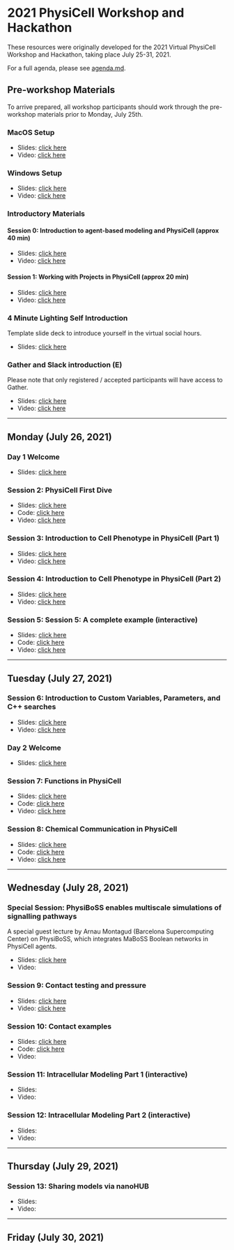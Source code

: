 # 2021 PhysiCell Workshop and Hackathon
These resources were originally developed for the 2021 Virtual PhysiCell Workshop and Hackathon, taking place July 25-31, 2021. 

For a full agenda, please see [agenda.md](https://github.com/physicell-training/ws2021/blob/main/agenda.md).

## Pre-workshop Materials
To arrive prepared, all workshop participants should work through the pre-workshop materials prior to Monday, July 25th. 
### MacOS Setup
* Slides: [click here](https://github.com/physicell-training/ws2021/blob/main/pdfs/PhysiCell_ws2021_macOS_setup.pdf)
* Video: [click here](https://www.youtube.com/watch?v=mv_phTdanws)

### Windows Setup
* Slides: [click here](https://github.com/physicell-training/ws2021/blob/main/pdfs/PhysiCell_ws2021_Windows_setup.pdf) 
* Video: [click here](https://www.youtube.com/watch?v=Jp3ZOMt761M)

### Introductory Materials
#### Session 0: Introduction to agent-based modeling and PhysiCell (approx 40 min)
* Slides: [click here](https://github.com/physicell-training/ws2021/blob/main/pdfs/PhysiCell_ws2021_Session0.pdf)
* Video: [click here](https://youtu.be/RWI0SKX49eo)

#### Session 1: Working with Projects in PhysiCell (approx 20 min)
* Slides: [click here](https://github.com/physicell-training/ws2021/blob/main/pdfs/PhysiCell_ws2021_Session1.pdf)
* Video: [click here](https://youtu.be/fP7-n_RlITU) 

### 4 Minute Lighting Self Introduction 
Template slide deck to introduce yourself in the virtual social hours. 
* Slides: [click here](https://github.com/physicell-training/ws2021/raw/main/pptx_source/PhysiCell_ws2021_intro_template.pptx)

### Gather and Slack introduction (E)
Please note that only registered / accepted participants will have access to Gather. 
* Slides: [click here](https://github.com/physicell-training/ws2021/blob/main/pdfs/PhysiCell_ws2021_Slack_Gather_Guide.pdf) 
* Video: [click here](https://youtu.be/IUhnbH6DozA)

-------
## Monday (July 26, 2021)
### Day 1 Welcome
* Slides: [click here](https://github.com/physicell-training/ws2021/blob/main/pdfs/PhysiCell%202021_Day1_welcome.pdf)

### Session 2: PhysiCell First Dive 
* Slides: [click here](https://github.com/physicell-training/ws2021/blob/main/pdfs/PhysiCell_ws2021_Session2.pdf)
* Code: [click here](https://github.com/physicell-training/ws2021/tree/main/code/Session_2) 
* Video: [click here](https://youtu.be/fSpyhVry3eU) 

### Session 3: Introduction to Cell Phenotype in PhysiCell (Part 1)
* Slides: [click here](https://github.com/physicell-training/ws2021/blob/main/pdfs/PhysiCell_ws2021_Session3.pdf)
* Video: [click here](https://youtu.be/EqqEQWRaoak) 

### Session 4: Introduction to Cell Phenotype in PhysiCell (Part 2)
* Slides: [click here](https://github.com/physicell-training/ws2021/blob/main/pdfs/PhysiCell_ws2021_Session4.pdf)
* Video: [click here](https://youtu.be/Kb47UeMrTjY) 

### Session 5: Session 5: A complete example (interactive) 
* Slides: [click here](https://github.com/physicell-training/ws2021/blob/main/pdfs/PhysiCell_ws2021_Session5.pdf)
* Code: [click here](https://github.com/physicell-training/ws2021/tree/main/code/Session_5)
* Video: [click here](https://youtu.be/YpQV65CJdGw) 

-------
## Tuesday (July 27, 2021)
### Session 6: Introduction to Custom Variables, Parameters, and C++ searches
* Slides: [click here](https://github.com/physicell-training/ws2021/blob/main/pdfs/PhysiCell_ws2021_Session6.pdf)
* Video: [click here](https://youtu.be/Fvd3aQ63fK4) 

### Day 2 Welcome
* Slides: [click here](https://github.com/physicell-training/ws2021/blob/main/pdfs/PhysiCell%202021_Day2_welcome.pdf)

### Session 7: Functions in PhysiCell
* Slides: [click here](https://github.com/physicell-training/ws2021/blob/main/pdfs/PhysiCell_ws2021_Session7.pdf)
* Code: [click here](https://github.com/physicell-training/ws2021/tree/main/code/Session_7)
* Video: [click here](https://youtu.be/ygK7THTN_QU)

### Session 8: Chemical Communication in PhysiCell
* Slides: [click here](https://github.com/physicell-training/ws2021/blob/main/pdfs/PhysiCell_ws2021_Session8.pdf)
* Code: [click here](https://github.com/physicell-training/ws2021/tree/main/code/Session_8) 
* Video: [click here](https://youtu.be/tu3gUseGY8g)

-------
## Wednesday (July 28, 2021)
### Special Session: PhysiBoSS enables multiscale simulations of signalling pathways
A special guest lecture by Arnau Montagud (Barcelona Supercomputing Center) on PhysiBoSS, which integrates MaBoSS Boolean networks in PhysiCell agents. 
* Slides: [click here](https://github.com/physicell-training/ws2021/blob/main/pdfs/PhysiCell_ws2021_PhysiBoSS.pdf) 
* Video: 

### Session 9: Contact testing and pressure
* Slides: [click here](https://github.com/physicell-training/ws2021/blob/main/pdfs/PhysiCell_ws2021_Session9.pdf)
* Video: [click here](https://youtu.be/RwzWBBXkEEg)

### Session 10: Contact examples
* Slides: [click here](https://github.com/physicell-training/ws2021/blob/main/pdfs/PhysiCell_ws2021_Session10.pdf)
* Code: [click here](https://github.com/physicell-training/ws2021/tree/main/code/Session_10)
* Video: 

### Session 11: Intracellular Modeling Part 1 (interactive)
* Slides:
* Video: 
 
### Session 12: Intracellular Modeling Part 2 (interactive)
* Slides:
* Video: 

-------
## Thursday (July 29, 2021)
### Session 13: Sharing models via nanoHUB
* Slides:
* Video: 

-------
## Friday (July 30, 2021)




